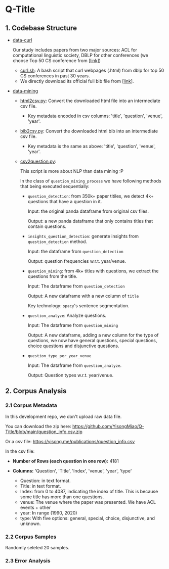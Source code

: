 # Q-Title



## 1. Codebase Structure

- [data-curl](https://github.com/YisongMiao/Q-Title/tree/main/data-curl)

  Our study includes papers from two major sources: ACL for computational linguistic society, DBLP for other conferences (we choose Top 50 CS conference from [[link](https://www.guide2research.com/topconf/)])

  - [curl.sh](https://github.com/YisongMiao/Q-Title/blob/main/data-curl/curl.sh): A bash script that curl webpages (.html) from dblp for top 50 CS conferences in past 30 years.
  - We directly download its official full bib file from [[link](https://www.aclweb.org/anthology/anthology.bib.gz)].

- [data-mining](https://github.com/YisongMiao/Q-Title/tree/main/data-mining)

  - [html2csv.py](https://github.com/YisongMiao/Q-Title/blob/main/data-mining/html2csv.py): Convert the downloaded html file into an intermediate csv file.

    - Key metadata encoded in csv columns: 'title', 'question', 'venue', 'year'.

  - [bib2csv.py](https://github.com/YisongMiao/Q-Title/blob/main/data-mining/bib2csv.py): Convert the downloaded html bib into an intermediate csv file. 

    - Key metadata is the same as above: 'title', 'question', 'venue', 'year'.

  - [csv2question.py](https://github.com/YisongMiao/Q-Title/blob/main/data-mining/csv2questions.py): 

    This script is more about NLP than data mining :P

    In the class of `question_mining_process` we have following methods that being executed sequentially:

    - `question_detection`: from 350k+ paper titiles, we detect 4k+ questions that have a question in it.

      Input: the original panda dataframe from original csv files. 

      Output: a new panda dataframe that only contains titles that contain questions.

    - `insights_question_detection`: generate insights from `question_detection` method.

      Input: the dataframe from `question_detection`

      Output: question frequencies w.r.t. year/venue. 

    - `question_mining`: from 4k+ titles with questions, we extract the questions from the title.

      Input: The dataframe from `question_detection`

      Output: A new dataframe with a new column of `title`

      Key technology: `spacy`'s sentence segmentation.

    - `question_analyze`: Analyze questions.

      Input: The dataframe from `question_mining`

      Output: A new dataframe, adding a new column for the type of questions, we now have general questions, special questions, choice questions and disjunctive questions. 

    - `question_type_per_year_venue`

      Input: The dataframe from `question_analyze`.

      Output: Question types w.r.t. year/venue. 



## 2. Corpus Analysis

### 2.1 Corpus Metadata

In this development repo, we don't upload raw data file.

You can download the zip here: https://github.com/YisongMiao/Q-Title/blob/main/question_info.csv.zip

Or a csv file: https://yisong.me/publications/question_info.csv



In the csv file:

- **Number of Rows (each question in one row):** 4181

- **Columns:** 'Question', 'Title', 'Index', 'venue', 'year', 'type'
  - Question: in text format. 
  - Title: in text format. 
  - Index: from 0 to 4087, indicating the index of title. This is because some title has more than one questions. 
  - venue: The venue where the paper was presented. We have ACL events + other 
  - year: In range (1990, 2020)
  - type: With five options: general, special, choice, disjunctive, and unknown. 



### 2.2 Corpus Samples

Randomly seleted 20 samples. 



### 2.3 Error Analysis
